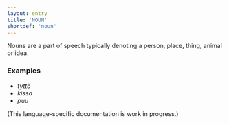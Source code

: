 ```yaml
---
layout: entry
title: 'NOUN'
shortdef: 'noun'
---
```


Nouns are a part of speech typically denoting a person, place, thing,
animal or idea.

### Examples

* _tyttö_
* _kissa_
* _puu_

(This language-specific documentation is work in progress.)
